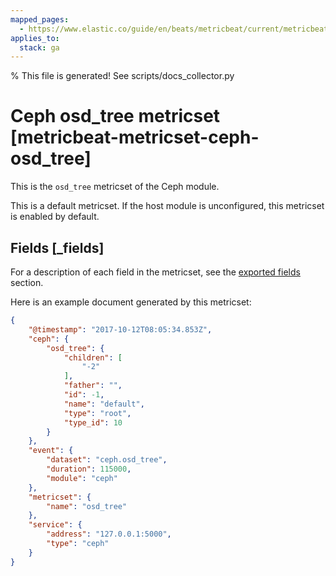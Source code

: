 ```yaml
---
mapped_pages:
  - https://www.elastic.co/guide/en/beats/metricbeat/current/metricbeat-metricset-ceph-osd_tree.html
applies_to:
  stack: ga
---
```


% This file is generated! See scripts/docs_collector.py

# Ceph osd_tree metricset [metricbeat-metricset-ceph-osd_tree]

This is the `osd_tree` metricset of the Ceph module.

This is a default metricset. If the host module is unconfigured, this metricset is enabled by default.

## Fields [_fields]

For a description of each field in the metricset, see the [exported fields](/reference/metricbeat/exported-fields-ceph.md) section.

Here is an example document generated by this metricset:

```json
{
    "@timestamp": "2017-10-12T08:05:34.853Z",
    "ceph": {
        "osd_tree": {
            "children": [
                "-2"
            ],
            "father": "",
            "id": -1,
            "name": "default",
            "type": "root",
            "type_id": 10
        }
    },
    "event": {
        "dataset": "ceph.osd_tree",
        "duration": 115000,
        "module": "ceph"
    },
    "metricset": {
        "name": "osd_tree"
    },
    "service": {
        "address": "127.0.0.1:5000",
        "type": "ceph"
    }
}
```
